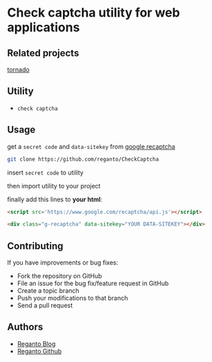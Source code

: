 Check captcha utility for web applications
==============================

## Related projects
[tornado](https://github.com/reganto/tornado)

## Utility

* `check captcha`

## Usage

get a `secret code` and `data-sitekey` from [google recaptcha](https://www.google.com/recaptcha/admin#list)

```bash
git clone https://github.com/reganto/CheckCaptcha
```

insert `secret code` to utility

then import utility to your project

finally add this lines to **your html**:
```html
<script src='https://www.google.com/recaptcha/api.js'></script>
```
```html
<div class="g-recaptcha" data-sitekey="YOUR DATA-SITEKEY"></div>
```



## Contributing

If you have improvements or bug fixes:

* Fork the repository on GitHub
* File an issue for the bug fix/feature request in GitHub
* Create a topic branch
* Push your modifications to that branch
* Send a pull request

## Authors

* [Reganto Blog](http://reganto.blog.ir)
* [Reganto Github](https://github.com/reganto)
